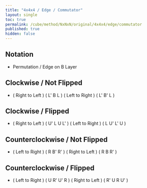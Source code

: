 ```yaml
---
title: "4x4x4 / Edge / Commutator"
layout: single
toc: true
permalink: /cube/method/NxNxN/original/4x4x4/edge/commutator
published: true
hidden: false
---
```


<head>
  <base target="_blank">
  <link
    rel   = "stylesheet"
    type  = "text/css"
    href  = "/assets/css/twisty/4x4x4.css"
  >
  <script
    src   = "https://cdn.cubing.net/js/cubing/twisty"
    type  = "module"
    defer
  ></script>
</head>



## Notation

- Permutation / Edge on B Layer



## Clockwise / Not Flipped

- ( Right to Left ) ( L' B L ) ( Left to Right ) ( L' B' L )
  <div class="twisty-wrapper">
    <twisty-player
      puzzle                    = "4x4x4"
      experimental-stickering   = "ELL"
      alg                       = "2F' L' B L 2F L' B' L"
      experimental-setup-alg    = ""
      experimental-setup-anchor = "end"
      tempo-scale               = "1.3"
    ></twisty-player>
  </div>



## Clockwise / Flipped

- ( Right to Left ) ( U' L U L' ) ( Left to Right ) ( L U' L' U )
  <div class="twisty-wrapper">
    <twisty-player
      puzzle                    = "4x4x4"
      experimental-stickering   = "ELL"
      alg                       = "2F' U' L U L' 2F L U' L' U"
      experimental-setup-alg    = ""
      experimental-setup-anchor = "end"
      tempo-scale               = "1.3"
    ></twisty-player>
  </div>



## Counterclockwise / Not Flipped

- ( Left to Right ) ( R B' R' ) ( Right to Left ) ( R B R' )
  <div class="twisty-wrapper">
    <twisty-player
      puzzle                    = "4x4x4"
      experimental-stickering   = "ELL"
      alg                       = "2F R B' R' 2F' R B R'"
      experimental-setup-alg    = ""
      experimental-setup-anchor = "end"
      tempo-scale               = "1.3"
    ></twisty-player>
  </div>



## Counterclockwise / Flipped

- ( Left to Right ) ( U R' U' R ) ( Right to Left ) ( R' U R U' )
  <div class="twisty-wrapper">
    <twisty-player
      puzzle                    = "4x4x4"
      experimental-stickering   = "ELL"
      alg                       = "2F U R' U' R 2F' R' U R U'"
      experimental-setup-alg    = ""
      experimental-setup-anchor = "end"
      tempo-scale               = "1.3"
    ></twisty-player>
  </div>
